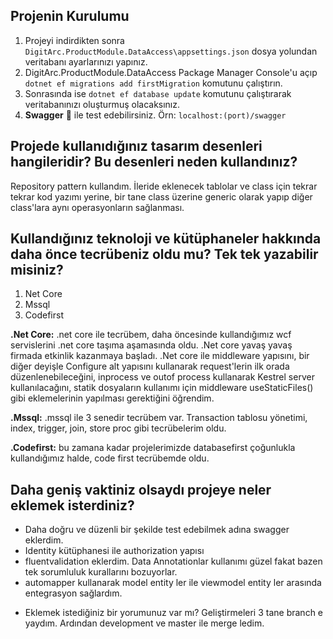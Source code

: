 ## **Projenin Kurulumu**
1. Projeyi indirdikten sonra `DigitArc.ProductModule.DataAccess\appsettings.json` dosya yolundan veritabanı ayarlarınızı yapınız. 
2. DigitArc.ProductModule.DataAccess Package Manager Console'u açıp `dotnet ef migrations add firstMigration` komutunu çalıştırın.
3. Sonrasında ise `dotnet ef database update` komutunu çalıştırarak veritabanınızı oluşturmuş olacaksınız.
4. **Swagger** 📝 ile test edebilirsiniz. Örn:  `localhost:(port)/swagger`  

## **Projede kullanıdığınız tasarım desenleri hangileridir? Bu desenleri neden kullandınız?**

Repository pattern kullandım. İleride eklenecek tablolar ve class için tekrar tekrar kod yazımı yerine, bir tane class üzerine generic olarak yapıp diğer
class'lara aynı operasyonların sağlanması. 

## Kullandığınız teknoloji ve kütüphaneler hakkında daha önce tecrübeniz oldu mu? Tek tek yazabilir misiniz?

1. Net Core
2. Mssql
3. Codefirst

**.Net Core:** .net core ile tecrübem, daha öncesinde kullandığımız wcf servislerini .net core taşıma aşamasında oldu. .Net core yavaş yavaş firmada etkinlik kazanmaya başladı.
.Net core ile middleware yapısını, bir diğer deyişle Configure alt yapısını kullanarak request'lerin ilk orada düzenlenebileceğini,
inprocess ve outof process kullanarak Kestrel server kullanılacağını, statik dosyaların kullanımı için middleware useStaticFiles() gibi eklemelerinin yapılması gerektiğini öğrendim.

**.Mssql:** .mssql ile 3 senedir tecrübem var. Transaction tablosu yönetimi, index, trigger, join, store proc gibi tecrübelerim oldu.

**.Codefirst:** bu zamana kadar projelerimizde databasefirst çoğunlukla kullandığımız halde, code first tecrübemde oldu.

## Daha geniş vaktiniz olsaydı projeye neler eklemek isterdiniz?

* Daha doğru ve düzenli bir şekilde test edebilmek adına swagger eklerdim.
* Identity kütüphanesi ile authorization yapısı
* fluentvalidation eklerdim. Data Annotationlar kullanımı güzel fakat bazen tek sorumluluk kurallarını bozuyorlar.
* automapper kullanarak model entity ler ile viewmodel entity ler arasında entegrasyon sağlardım.

- Eklemek istediğiniz bir yorumunuz var mı?
Geliştirmeleri 3 tane branch e yaydım. Ardından development ve master ile merge ledim.
